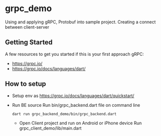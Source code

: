 # grpc_demo

Using and applying gRPC, Protobuf into sample project. Creating a connect between client-server

## Getting Started

A few resources to get you started if this is your first approach gRPC:

- https://grpc.io/
- https://grpc.io/docs/languages/dart/

## How to setup

- Setup env as https://grpc.io/docs/languages/dart/quickstart/
- Run BE source
  Run bin/grpc_backend.dart file on command line
  ```
  dart run grpc_backend_demo/bin/grpc_backend.dart
  ```

  - Open Client project and run on Android or iPhone device
  Run grpc_client_demo/lib/main.dart

